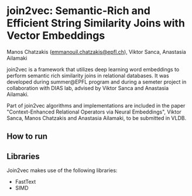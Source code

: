 # join2vec: Semantic-Rich and Efficient String Similarity Joins with Vector Embeddings

Manos Chatzakis (emmanouil.chatzakis@epfl.ch), Viktor Sanca, Anastasia Ailamaki

join2vec is a framework that utilizes deep learning word embeddings to perform semantic rich similarity joins in relational databases. It was developed during summer@EPFL program and during a semeter project in collaboration with DIAS lab, advised by Viktor Sanca and Anastasia Ailamaki.

Part of join2vec algorithms and implementations are included in the paper "Context-Enhanced Relational Operators via Neural Embeddings", Viktor Sanca, Manos Chatzakis and Anastasia Ailamaki, to be submitted in VLDB.

## How to run

## Libraries
Join2vec makes use of the following libraries:
* FastText
* SIMD

